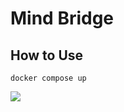 # Mind Bridge

## How to Use
    
    docker compose up

![](https://media1.tenor.com/m/o_5RQarGvJ0AAAAC/kiss.gif)
